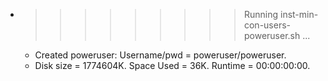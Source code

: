 * >>>>>>>>> Running inst-min-con-users-poweruser.sh ...
  * Created poweruser: Username/pwd = poweruser/poweruser.
  * Disk size = 1774604K. Space Used = 36K. Runtime = 00:00:00:00.
